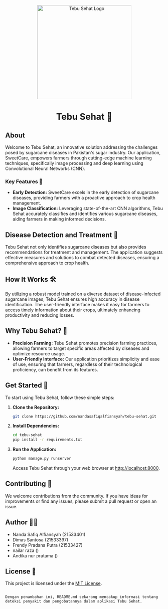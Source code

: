 <div align="center" id="top"> 
  <img src="https://i.postimg.cc/GtCQhwjB/Logo.png" width="300" alt="Tebu Sehat Logo"/> 
</div>

<h1 align="center">Tebu Sehat 🌾</h1>

## About

Welcome to Tebu Sehat, an innovative solution addressing the challenges posed by sugarcane diseases in Pakistan's sugar industry. Our application, SweetCare, empowers farmers through cutting-edge machine learning techniques, specifically image processing and deep learning using Convolutional Neural Networks (CNN).

### Key Features 🚀

- **Early Detection:** SweetCare excels in the early detection of sugarcane diseases, providing farmers with a proactive approach to crop health management.
- **Image Classification:** Leveraging state-of-the-art CNN algorithms, Tebu Sehat accurately classifies and identifies various sugarcane diseases, aiding farmers in making informed decisions.

## Disease Detection and Treatment 💊

Tebu Sehat not only identifies sugarcane diseases but also provides recommendations for treatment and management. The application suggests effective measures and solutions to combat detected diseases, ensuring a comprehensive approach to crop health.

## How It Works 🛠️

By utilizing a robust model trained on a diverse dataset of disease-infected sugarcane images, Tebu Sehat ensures high accuracy in disease identification. The user-friendly interface makes it easy for farmers to access timely information about their crops, ultimately enhancing productivity and reducing losses.

## Why Tebu Sehat? 🌱

- **Precision Farming:** Tebu Sehat promotes precision farming practices, allowing farmers to target specific areas affected by diseases and optimize resource usage.
- **User-Friendly Interface:** Our application prioritizes simplicity and ease of use, ensuring that farmers, regardless of their technological proficiency, can benefit from its features.

## Get Started 🚀

To start using Tebu Sehat, follow these simple steps:

1. **Clone the Repository:**
   ```bash
   git clone https://github.com/nandasafiqalfiansyah/tebu-sehat.git
   ```
2. **Install Dependencies:**
   ```bash
   cd tebu-sehat
   pip install -r requirements.txt
   ```
3. **Run the Application:**
   ```bash
   python manage.py runserver
   ```
   Access Tebu Sehat through your web browser at [http://localhost:8000](http://localhost:8000).

## Contributing 🤝

We welcome contributions from the community. If you have ideas for improvements or find any issues, please submit a pull request or open an issue.

## Author 🧑‍💻

- Nanda Safiq Alfiansyah (21533401)
- Dimas Santosa (21533397)
- Frendy Pradana Putra (21533427)
- nailar raza ()
- Andika nur pratama ()

## License 📝

This project is licensed under the [MIT License](LICENSE).

```

Dengan penambahan ini, README.md sekarang mencakup informasi tentang deteksi penyakit dan pengobatannya dalam aplikasi Tebu Sehat.
```

